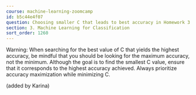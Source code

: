 ```yaml
---
course: machine-learning-zoomcamp
id: b5c44e4f07
question: Choosing smaller C that leads to best accuracy in Homework 3 Question 6
section: 3. Machine Learning for Classification
sort_order: 1260
---
```


Warning: When searching for the best value of C that yields the highest accuracy, be mindful that you should be looking for the maximum accuracy, not the minimum. Although the goal is to find the smallest C value, ensure that it corresponds to the highest accuracy achieved. Always prioritize accuracy maximization while minimizing C.

(added by Karina)


